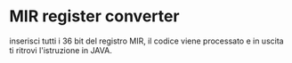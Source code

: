 # MIR register converter

inserisci tutti i 36 bit del registro MIR, il codice viene processato e in uscita ti ritrovi l'istruzione in JAVA.